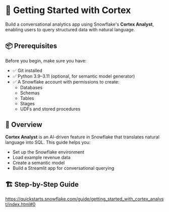 # 🧠 Getting Started with Cortex

Build a conversational analytics app using Snowflake's **Cortex Analyst**, enabling users to query structured data with natural language.

## 📦 Prerequisites

Before you begin, make sure you have:

- ✅ Git installed
- ✅ Python 3.9–3.11 (optional, for semantic model generator)
- ✅ A Snowflake account with permissions to create:
  - Databases
  - Schemas
  - Tables
  - Stages
  - UDFs and stored procedures

## 🚀 Overview

**Cortex Analyst** is an AI-driven feature in Snowflake that translates natural language into SQL. This guide helps you:

- Set up the Snowflake environment
- Load example revenue data
- Create a semantic model
- Build a Streamlit app for conversational querying

## 🏗️ Step-by-Step Guide

https://quickstarts.snowflake.com/guide/getting_started_with_cortex_analyst/index.html#0
